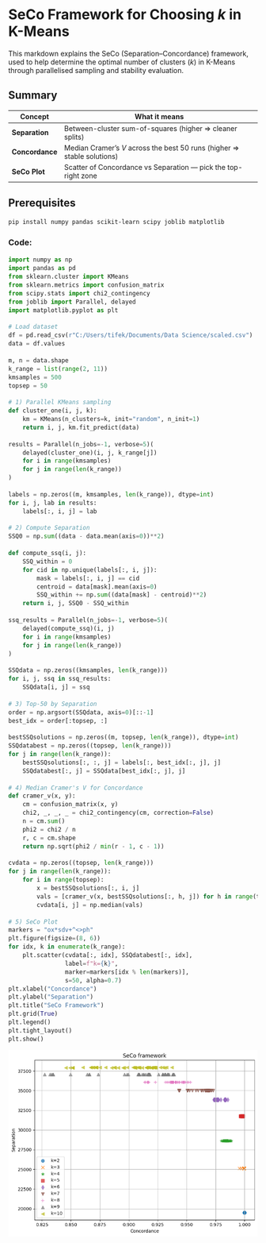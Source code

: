 # SeCo Framework for Choosing *k* in K-Means

This markdown explains the SeCo (Separation–Concordance) framework, used to help determine the optimal number of clusters (*k*) in K-Means through parallelised sampling and stability evaluation.

## Summary

| Concept         | What it means                                                            |
|-----------------|--------------------------------------------------------------------------|
| **Separation**  | Between-cluster sum-of-squares (higher ⇒ cleaner splits)                 |
| **Concordance** | Median Cramer’s *V* across the best 50 runs (higher ⇒ stable solutions)  |
| **SeCo Plot**   | Scatter of Concordance vs Separation — pick the top-right zone           |

## Prerequisites

```bash
pip install numpy pandas scikit-learn scipy joblib matplotlib

```


### Code:

```python 
import numpy as np
import pandas as pd
from sklearn.cluster import KMeans
from sklearn.metrics import confusion_matrix
from scipy.stats import chi2_contingency
from joblib import Parallel, delayed
import matplotlib.pyplot as plt

# Load dataset
df = pd.read_csv(r"C:/Users/tifek/Documents/Data Science/scaled.csv")
data = df.values

m, n = data.shape
k_range = list(range(2, 11))
kmsamples = 500
topsep = 50

# 1) Parallel KMeans sampling
def cluster_one(i, j, k):
    km = KMeans(n_clusters=k, init="random", n_init=1)
    return i, j, km.fit_predict(data)

results = Parallel(n_jobs=-1, verbose=5)(
    delayed(cluster_one)(i, j, k_range[j])
    for i in range(kmsamples)
    for j in range(len(k_range))
)

labels = np.zeros((m, kmsamples, len(k_range)), dtype=int)
for i, j, lab in results:
    labels[:, i, j] = lab

# 2) Compute Separation
SSQ0 = np.sum((data - data.mean(axis=0))**2)

def compute_ssq(i, j):
    SSQ_within = 0
    for cid in np.unique(labels[:, i, j]):
        mask = labels[:, i, j] == cid
        centroid = data[mask].mean(axis=0)
        SSQ_within += np.sum((data[mask] - centroid)**2)
    return i, j, SSQ0 - SSQ_within

ssq_results = Parallel(n_jobs=-1, verbose=5)(
    delayed(compute_ssq)(i, j)
    for i in range(kmsamples)
    for j in range(len(k_range))
)

SSQdata = np.zeros((kmsamples, len(k_range)))
for i, j, ssq in ssq_results:
    SSQdata[i, j] = ssq

# 3) Top-50 by Separation
order = np.argsort(SSQdata, axis=0)[::-1]
best_idx = order[:topsep, :]

bestSSQsolutions = np.zeros((m, topsep, len(k_range)), dtype=int)
SSQdatabest = np.zeros((topsep, len(k_range)))
for j in range(len(k_range)):
    bestSSQsolutions[:, :, j] = labels[:, best_idx[:, j], j]
    SSQdatabest[:, j] = SSQdata[best_idx[:, j], j]

# 4) Median Cramer's V for Concordance
def cramer_v(x, y):
    cm = confusion_matrix(x, y)
    chi2, _, _, _ = chi2_contingency(cm, correction=False)
    n = cm.sum()
    phi2 = chi2 / n
    r, c = cm.shape
    return np.sqrt(phi2 / min(r - 1, c - 1))

cvdata = np.zeros((topsep, len(k_range)))
for j in range(len(k_range)):
    for i in range(topsep):
        x = bestSSQsolutions[:, i, j]
        vals = [cramer_v(x, bestSSQsolutions[:, h, j]) for h in range(topsep) if h != i]
        cvdata[i, j] = np.median(vals)

# 5) SeCo Plot
markers = "ox*sdv+^<>ph"
plt.figure(figsize=(8, 6))
for idx, k in enumerate(k_range):
    plt.scatter(cvdata[:, idx], SSQdatabest[:, idx],
                label=f"k={k}",
                marker=markers[idx % len(markers)],
                s=50, alpha=0.7)
plt.xlabel("Concordance")
plt.ylabel("Separation")
plt.title("SeCo Framework")
plt.grid(True)
plt.legend()
plt.tight_layout()
plt.show()
```

![SeCo Plot](/Python/Statistics/images/SeCo.png)


